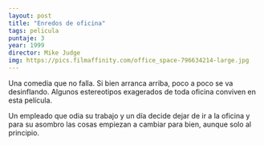 ```yaml
---
layout: post
title: "Enredos de oficina"
tags: pelicula
puntaje: 3
year: 1999
director: Mike Judge
img: https://pics.filmaffinity.com/office_space-796634214-large.jpg
---
```


Una comedia que no falla. Si bien arranca arriba, poco a poco se va desinflando. Algunos estereotipos exagerados de toda oficina conviven en esta película.

Un empleado que odia su trabajo y un día decide dejar de ir a la oficina y para su asombro las cosas empiezan a cambiar para bien, aunque solo al principio.
